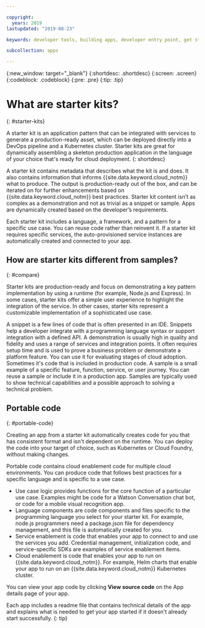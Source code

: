 ```yaml
---

copyright:
  years: 2019
lastupdated: "2019-08-23"

keywords: developer tools, building apps, developer entry point, get started coding, starter kit

subcollection: apps

---
```

{:new_window: target="_blank"}
{:shortdesc: .shortdesc}
{:screen: .screen}
{:codeblock: .codeblock}
{:pre: .pre}
{:tip: .tip}

# What are starter kits?
{: #starter-kits}

A starter kit is an application pattern that can be integrated with services to generate a production-ready asset, which can be deployed directly into a DevOps pipeline and a Kubernetes cluster. Starter kits are great for dynamically assembling a skeleton production application in the language of your choice that's ready for cloud deployment. 
{: shortdesc}

A starter kit contains metadata that describes what the kit is and does. It also contains information that informs {{site.data.keyword.cloud_notm}} what to produce. The output is production-ready out of the box, and can be iterated on for further enhancements based on {{site.data.keyword.cloud_notm}} best practices. Starter kit content isn’t as complex as a demonstration and not as trivial as a snippet or sample. Apps are dynamically created based on the developer’s requirements.

Each starter kit includes a language, a framework, and a pattern for a specific use case. You can reuse code rather than reinvent it. If a starter kit requires specific services, the auto-provisioned service instances are automatically created and connected to your app.

## How are starter kits different from samples?
{: #compare}

Starter kits are production-ready and focus on demonstrating a key pattern implementation by using a runtime (for example, Node.js and Express). In some cases, starter kits offer a simple user experience to highlight the integration of the service. In other cases, starter kits represent a customizable implementation of a sophisticated use case.

A snippet is a few lines of code that is often presented in an IDE. Snippets help a developer integrate with a programming language syntax or support integration with a defined API. A demonstration is usually high in quality and fidelity and uses a range of services and integration points. It often requires setup time and is used to prove a business problem or demonstrate a platform feature. You can use it for evaluating stages of cloud adoption. Sometimes it's code that is included in production code. A sample is a small example of a specific feature, function, service, or user journey. You can reuse a sample or include it in a production app. Samples are typically used to show technical capabilities and a possible approach to solving a technical problem.

## Portable code
{: #portable-code}

Creating an app from a starter kit automatically creates code for you that has consistent format and isn't dependent on the runtime. You can deploy the code into your target of choice, such as Kubernetes or Cloud Foundry, without making changes.

Portable code contains cloud enablement code for multiple cloud environments. You can produce code that follows best practices for a specific language and is specific to a use case. 

* Use case logic provides functions for the core function of a particular use case. Examples might be code for a Watson Conversation chat bot, or code for a mobile visual recognition app.
* Language components are code components and files specific to the programming language you select for your starter kit. For example, node.js programmers need a package.json file for dependency management, and this file is automatically created for you.
* Service enablement is code that enables your app to connect to and use the services you add. Credential management, initialization code, and service-specific SDKs are examples of service enablement items.
* Cloud enablement is code that enables your app to run on {{site.data.keyword.cloud_notm}}. For example, Helm charts that enable your app to run on an {{site.data.keyword.cloud_notm}} Kubernetes cluster.

You can view your app code by clicking **View source code** on the App details page of your app.

Each app includes a readme file that contains technical details of the app and explains what is needed to get your app started if it doesn't already start successfully.
{: tip}
